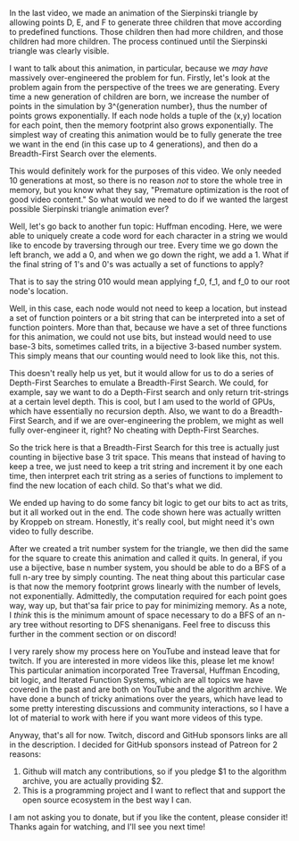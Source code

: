 In the last video, we made an animation of the Sierpinski triangle by allowing points D, E, and F to generate three children that move according to predefined functions.
Those children then had more children, and those children had more children.
The process continued until the Sierpinski triangle was clearly visible.

I want to talk about this animation, in particular, because we *may have* massively over-engineered the problem for fun.
Firstly, let's look at the problem again from the perspective of the trees we are generating.
Every time a new generation of children are born, we increase the number of points in the simulation by 3^{generation number}, thus the number of points grows exponentially.
If each node holds a tuple of the (x,y) location for each point, then the memory footprint also grows exponentially.
The simplest way of creating this animation would be to fully generate the tree we want in the end (in this case up to 4 generations), and then do a Breadth-First Search over the elements.

This would definitely work for the purposes of this video.
We only needed 10 generations at most, so there is no reason *not* to store the whole tree in memory, but you know what they say, "Premature optimization is the root of good video content."
So what would we need to do if we wanted the largest possible Sierpinski triangle animation ever?

Well, let's go back to another fun topic: Huffman encoding.
Here, we were able to uniquely create a code word for each character in a string we would like to encode by traversing through our tree.
Every time we go down the left branch, we add a 0, and when we go down the right, we add a 1.
What if the final string of 1's and 0's was actually a set of functions to apply?

That is to say the string 010 would mean applying f_0, f_1, and f_0 to our root node's location.

Well, in this case, each node would not need to keep a location, but instead a set of function pointers or a bit string that can be interpreted into a set of function pointers.
More than that, because we have a set of three functions for this animation, we could not use bits, but instead would need to use base-3 bits, sometimes called trits, in a bijective 3-based number system.
This simply means that our counting would need to look like this, not this.

This doesn't really help us yet, but it would allow for us to do a series of Depth-First Searches to emulate a Breadth-First Search.
We could, for example, say we want to do a Depth-First search and only return trit-strings at a certain level depth.
This is cool, but I am used to the world of GPUs, which have essentially no recursion depth.
Also, we want to do a Breadth-First Search, and if we are over-engineering the problem, we might as well fully over-engineer it, right?
No cheating with Depth-First Searches.

So the trick here is that a Breadth-First Search for this tree is actually just counting in bijective base 3 trit space.
This means that instead of having to keep a tree, we just need to keep a trit string and increment it by one each time, then interpret each trit string as a series of functions to implement to find the new location of each child.
So that's what we did.

We ended up having to do some fancy bit logic to get our bits to act as trits, but it all worked out in the end.
The code shown here was actually written by Kroppeb on stream.
Honestly, it's really cool, but might need it's own video to fully describe.

After we created a trit number system for the triangle, we then did the same for the square to create this animation and called it quits.
In general, if you use a bijective, base n number system, you should be able to do a BFS of a full n-ary tree by simply counting.
The neat thing about this particular case is that now the memory footprint grows linearly with the number of levels, not exponentially.
Admittedly, the computation required for each point goes way, way up, but that'sa fair price to pay for minimizing memory.
As a note, I *think* this is the minimum amount of space necessary to do a BFS of an n-ary tree without resorting to DFS shenanigans.
Feel free to discuss this further in the comment section or on discord!

I very rarely show my process here on YouTube and instead leave that for twitch.
If you are interested in more videos like this, please let me know!
This particular animation incorporated Tree Traversal, Huffman Encoding, bit logic, and Iterated Function Systems, which are all topics we have covered in the past and are both on YouTube and the algorithm archive.
We have done a bunch of tricky animations over the years, which have lead to some pretty interesting discussions and community interactions, so I have a lot of material to work with here if you want more videos of this type.

Anyway, that's all for now.
Twitch, discord and GitHub sponsors links are all in the description.
I decided for GitHub sponsors instead of Patreon for 2 reasons:
1. Github will match any contributions, so if you pledge $1 to the algorithm archive, you are actually providing $2.
2. This is a programming project and I want to reflect that and support the open source ecosystem in the best way I can.

I am not asking you to donate, but if you like the content, please consider it!
Thanks again for watching, and I'll see you next time!
